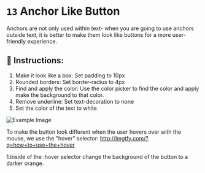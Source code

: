 # `13` Anchor Like Button

Anchors are not only used within text- when you are going to use anchors outside text, it is better to make them look like buttons for a more user-friendly experience.

## 📝 Instructions:


1. Make it look like a box: Set padding to 10px
2. Rounded borders: Set border-radius to 4px
3. Find and apply the color: Use the color picker to find the color and apply make the background to that color.
4. Remove underline: Set text-decoration to none
5. Set the color of the text to white


![Example Image](https://github.com/4GeeksAcademy/css-tutorial-exercises-course/blob/master/.learn/assets/13-1.gif?raw=true)

To make the button look different when the user hovers over with the mouse, we use the "hover" selector: http://lmgtfy.com/?q=how+to+use+the+hover


1.Inside of the :hover selector change the background of the button to a darker orange.


